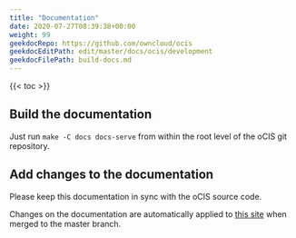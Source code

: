 ```yaml
---
title: "Documentation"
date: 2020-07-27T08:39:38+00:00
weight: 99
geekdocRepo: https://github.com/owncloud/ocis
geekdocEditPath: edit/master/docs/ocis/development
geekdocFilePath: build-docs.md
---
```


{{< toc >}}

## Build the documentation

Just run `make -C docs docs-serve` from within the root level of the oCIS git repository.

## Add changes to the documentation

Please keep this documentation in sync with the oCIS source code.

Changes on the documentation are automatically applied to [this site](https://owncloud.github.io) when merged to the master branch.
